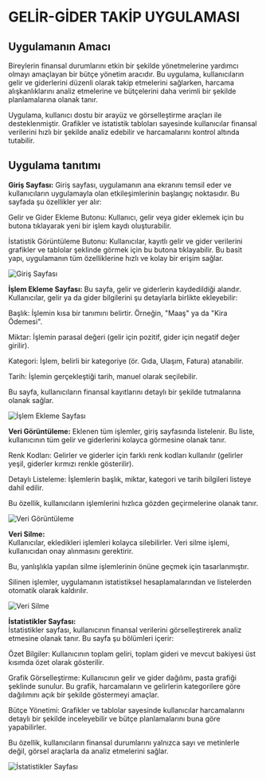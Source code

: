# GELİR-GİDER TAKİP UYGULAMASI
## Uygulamanın Amacı
Bireylerin finansal durumlarını etkin bir şekilde yönetmelerine yardımcı olmayı amaçlayan bir bütçe yönetim aracıdır. Bu uygulama, kullanıcıların gelir ve giderlerini düzenli olarak takip etmelerini sağlarken, harcama alışkanlıklarını analiz etmelerine ve bütçelerini daha verimli bir şekilde planlamalarına olanak tanır.

Uygulama, kullanıcı dostu bir arayüz ve görselleştirme araçları ile desteklenmiştir. Grafikler ve istatistik tabloları sayesinde kullanıcılar finansal verilerini hızlı bir şekilde analiz edebilir ve harcamalarını kontrol altında tutabilir.

## Uygulama tanıtımı
**Giriş Sayfası:**
Giriş sayfası, uygulamanın ana ekranını temsil eder ve kullanıcıların uygulamayla olan etkileşimlerinin başlangıç noktasıdır. Bu sayfada şu özellikler yer alır:

Gelir ve Gider Ekleme Butonu: Kullanıcı, gelir veya gider eklemek için bu butona tıklayarak yeni bir işlem kaydı oluşturabilir.

İstatistik Görüntüleme Butonu: Kullanıcılar, kayıtlı gelir ve gider verilerini grafikler ve tablolar şeklinde görmek için bu butona tıklayabilir.
Bu basit yapı, uygulamanın tüm özelliklerine hızlı ve kolay bir erişim sağlar.

![Giriş Sayfası](https://github.com/user-attachments/assets/69ac1ddc-7ff3-45af-b464-9182312ddec2)

**İşlem Ekleme Sayfası:**
 Bu sayfa, gelir ve giderlerin kaydedildiği alandır. Kullanıcılar, gelir ya da gider bilgilerini şu detaylarla birlikte ekleyebilir:

Başlık: İşlemin kısa bir tanımını belirtir. Örneğin, "Maaş" ya da "Kira Ödemesi".

Miktar: İşlemin parasal değeri (gelir için pozitif, gider için negatif değer girilir).

Kategori: İşlem, belirli bir kategoriye (ör. Gıda, Ulaşım, Fatura) atanabilir.

Tarih: İşlemin gerçekleştiği tarih, manuel olarak seçilebilir.

Bu sayfa, kullanıcıların finansal kayıtlarını detaylı bir şekilde tutmalarına olanak sağlar.
 
![İşlem Ekleme Sayfası](https://github.com/user-attachments/assets/5723a8ec-3db5-427a-8d5e-25297757e743)

**Veri Görüntüleme:** 
Eklenen tüm işlemler, giriş sayfasında listelenir. Bu liste, kullanıcının tüm gelir ve giderlerini kolayca görmesine olanak tanır.

Renk Kodları: Gelirler ve giderler için farklı renk kodları kullanılır (gelirler yeşil, giderler kırmızı renkle gösterilir).

Detaylı Listeleme: İşlemlerin başlık, miktar, kategori ve tarih bilgileri listeye dahil edilir.

Bu özellik, kullanıcıların işlemlerini hızlıca gözden geçirmelerine olanak tanır.

![Veri Görüntüleme](https://github.com/user-attachments/assets/a38e1102-7f24-4f07-b51c-f2928aebe6f6)

**Veri Silme:**  
Kullanıcılar, ekledikleri işlemleri kolayca silebilirler. Veri silme işlemi, kullanıcıdan onay alınmasını gerektirir.

Bu, yanlışlıkla yapılan silme işlemlerinin önüne geçmek için tasarlanmıştır.

Silinen işlemler, uygulamanın istatistiksel hesaplamalarından ve listelerden otomatik olarak kaldırılır.

![Veri Silme](https://github.com/user-attachments/assets/b3909103-2d4a-4220-9321-8b07d37b1991)

**İstatistikler Sayfası:**  
İstatistikler sayfası, kullanıcının finansal verilerini görselleştirerek analiz etmesine olanak tanır. Bu sayfa şu bölümleri içerir:

Özet Bilgiler: Kullanıcının toplam geliri, toplam gideri ve mevcut bakiyesi üst kısımda özet olarak gösterilir.

Grafik Görselleştirme: Kullanıcının gelir ve gider dağılımı, pasta grafiği şeklinde sunulur. Bu grafik, harcamaların ve gelirlerin kategorilere göre dağılımını açık bir şekilde göstermeyi amaçlar.

Bütçe Yönetimi: Grafikler ve tablolar sayesinde kullanıcılar harcamalarını detaylı bir şekilde inceleyebilir ve bütçe planlamalarını buna göre yapabilirler.

Bu özellik, kullanıcıların finansal durumlarını yalnızca sayı ve metinlerle değil, görsel araçlarla da analiz etmelerini sağlar.

![İstatistikler Sayfası](https://github.com/user-attachments/assets/287a25e6-138f-4164-8c86-2d321449627d)
